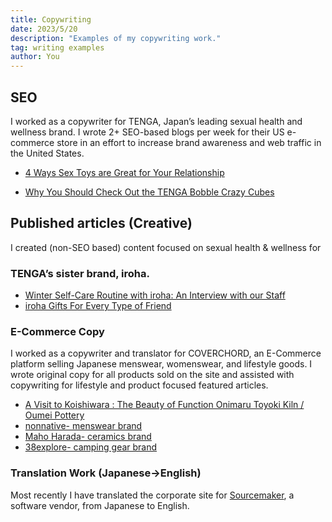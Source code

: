 ```yaml
---
title: Copywriting
date: 2023/5/20
description: "Examples of my copywriting work."
tag: writing examples
author: You
---
```


## SEO 
I worked as a copywriter for TENGA, Japan’s leading sexual health and wellness
brand. I wrote 2+ SEO-based blogs per week for their US e-commerce store in an
effort to increase brand awareness and web traffic in the United States.

- [4 Ways Sex Toys are Great for Your Relationship](https://usstore.tenga.co/blogs/category_masturbation/4-ways-sex-toys-are-great-for-your-relationship)

- [Why You Should Check Out the TENGA Bobble Crazy Cubes](https://usstore.tenga.co/blogs/category_sex-toys/why-you-should-check-out-the-tenga-bobble-crazy-cubes)

## Published articles (Creative)
I created (non-SEO based) content focused on sexual health & wellness for

### TENGA’s sister brand, iroha.

- [Winter Self-Care Routine with iroha: An Interview with our Staff](https://usstore.iroha-tenga.com/blogs/wellness/winter-self-care-routine-with-iroha-an-interview-with-our-staff)
- [iroha Gifts For Every Type of Friend](https://usstore.iroha-tenga.com/blogs/pleasure-products-1/iroha-gifts-for-every-type-of-friend)

### E-Commerce Copy
I worked as a copywriter and translator for COVERCHORD, an E-Commerce
platform selling Japanese menswear, womenswear, and lifestyle goods. I wrote
original copy for all products sold on the site and assisted with copywriting for
lifestyle and product focused featured articles.

- [A Visit to Koishiwara : The Beauty of Function Onimaru Toyoki Kiln / Oumei Pottery](https://coverchord.com/en/blogs/feature/koishiwara-yakimono)
- [nonnative- menswear brand](https://coverchord.com/en/collections/mennonnative)
- [Maho Harada- ceramics brand](https://coverchord.com/en/collections/home-maho-harada)
- [38explore- camping gear brand](https://coverchord.com/en/collections/outdoor-38explore)

### Translation Work (Japanese→English)
Most recently I have translated the corporate site for [Sourcemaker](https://www.source-maker.co.jp/en), a software vendor, from Japanese to English.